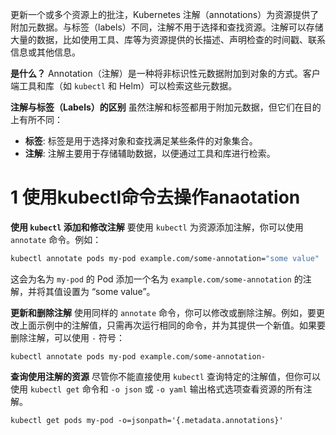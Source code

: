 

更新一个或多个资源上的批注，Kubernetes 注解（annotations）为资源提供了附加元数据。与标签（labels）不同，注解不用于选择和查找资源。注解可以存储大量的数据，比如使用工具、库等为资源提供的长描述、声明检查的时间戳、联系信息或其他信息。

**是什么？**
Annotation（注解）是一种将非标识性元数据附加到对象的方式。客户端工具和库（如 `kubectl` 和 Helm）可以检索这些元数据。

**注解与标签（Labels）的区别**
虽然注解和标签都用于附加元数据，但它们在目的上有所不同：
- **标签**: 标签是用于选择对象和查找满足某些条件的对象集合。
- **注解**: 注解主要用于存储辅助数据，以便通过工具和库进行检索。


# 1 使用kubectl命令去操作anaotation

**使用 `kubectl` 添加和修改注解**
要使用 `kubectl` 为资源添加注解，你可以使用 `annotate` 命令。例如：

```bash
kubectl annotate pods my-pod example.com/some-annotation="some value"
```

这会为名为 `my-pod` 的 Pod 添加一个名为 `example.com/some-annotation` 的注解，并将其值设置为 “some value”。


**更新和删除注解**
使用同样的 `annotate` 命令，你可以修改或删除注解。例如，要更改上面示例中的注解值，只需再次运行相同的命令，并为其提供一个新值。如果要删除注解，可以使用 `-` 符号：

```
kubectl annotate pods my-pod example.com/some-annotation-
```

**查询使用注解的资源**
尽管你不能直接使用 `kubectl` 查询特定的注解值，但你可以使用 `kubectl get` 命令和 `-o json` 或 `-o yaml` 输出格式选项查看资源的所有注解。

```
kubectl get pods my-pod -o=jsonpath='{.metadata.annotations}'
```
